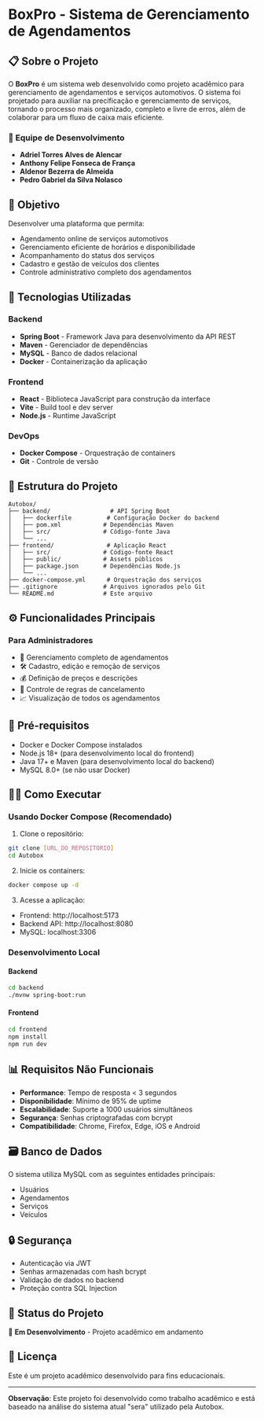 # BoxPro - Sistema de Gerenciamento de Agendamentos

## 📋 Sobre o Projeto

O **BoxPro** é um sistema web desenvolvido como projeto acadêmico para gerenciamento de agendamentos e serviços automotivos. O sistema foi projetado para auxiliar na precificação e gerenciamento de serviços, tornando o processo mais organizado, completo e livre de erros, além de colaborar para um fluxo de caixa mais eficiente.

### 👥 Equipe de Desenvolvimento

- **Adriel Torres Alves de Alencar**
- **Anthony Felipe Fonseca de França**
- **Aldenor Bezerra de Almeida**
- **Pedro Gabriel da Silva Nolasco**

## 🎯 Objetivo

Desenvolver uma plataforma que permita:
- Agendamento online de serviços automotivos
- Gerenciamento eficiente de horários e disponibilidade
- Acompanhamento do status dos serviços
- Cadastro e gestão de veículos dos clientes
- Controle administrativo completo dos agendamentos

## 🚀 Tecnologias Utilizadas

### Backend
- **Spring Boot** - Framework Java para desenvolvimento da API REST
- **Maven** - Gerenciador de dependências
- **MySQL** - Banco de dados relacional
- **Docker** - Containerização da aplicação

### Frontend
- **React** - Biblioteca JavaScript para construção da interface
- **Vite** - Build tool e dev server
- **Node.js** - Runtime JavaScript

### DevOps
- **Docker Compose** - Orquestração de containers
- **Git** - Controle de versão

## 📁 Estrutura do Projeto

```
Autobox/
├── backend/                 # API Spring Boot
│   ├── dockerfile          # Configuração Docker do backend
│   ├── pom.xml            # Dependências Maven
│   ├── src/               # Código-fonte Java
│   └── ...
├── frontend/               # Aplicação React
│   ├── src/               # Código-fonte React
│   ├── public/            # Assets públicos
│   ├── package.json       # Dependências Node.js
│   └── ...
├── docker-compose.yml      # Orquestração dos serviços
├── .gitignore             # Arquivos ignorados pelo Git
└── README.md              # Este arquivo
```

## ⚙️ Funcionalidades Principais

### Para Administradores
- 👥 Gerenciamento completo de agendamentos
- 🛠️ Cadastro, edição e remoção de serviços
- 💰 Definição de preços e descrições
- 📏 Controle de regras de cancelamento
- 📈 Visualização de todos os agendamentos

## 🔧 Pré-requisitos

- Docker e Docker Compose instalados
- Node.js 18+ (para desenvolvimento local do frontend)
- Java 17+ e Maven (para desenvolvimento local do backend)
- MySQL 8.0+ (se não usar Docker)

## 🏃‍♂️ Como Executar

### Usando Docker Compose (Recomendado)

1. Clone o repositório:
```bash
git clone [URL_DO_REPOSITORIO]
cd Autobox
```

2. Inicie os containers:
```bash
docker compose up -d
```

3. Acesse a aplicação:
- Frontend: http://localhost:5173
- Backend API: http://localhost:8080
- MySQL: localhost:3306

### Desenvolvimento Local

#### Backend
```bash
cd backend
./mvnw spring-boot:run
```

#### Frontend
```bash
cd frontend
npm install
npm run dev
```

## 📊 Requisitos Não Funcionais

- **Performance**: Tempo de resposta < 3 segundos
- **Disponibilidade**: Mínimo de 95% de uptime
- **Escalabilidade**: Suporte a 1000 usuários simultâneos
- **Segurança**: Senhas criptografadas com bcrypt
- **Compatibilidade**: Chrome, Firefox, Edge, iOS e Android

## 🗃️ Banco de Dados

O sistema utiliza MySQL com as seguintes entidades principais:
- Usuários
- Agendamentos
- Serviços
- Veículos

## 🔒 Segurança

- Autenticação via JWT
- Senhas armazenadas com hash bcrypt
- Validação de dados no backend
- Proteção contra SQL Injection

## 📝 Status do Projeto

🚧 **Em Desenvolvimento** - Projeto acadêmico em andamento

## 📄 Licença

Este é um projeto acadêmico desenvolvido para fins educacionais.

---

**Observação**: Este projeto foi desenvolvido como trabalho acadêmico e está baseado na análise do sistema atual "sera" utilizado pela Autobox.
